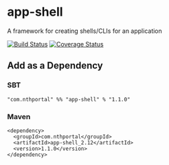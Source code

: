 # app-shell
A framework for creating shells/CLIs for an application

[![Build Status](https://travis-ci.org/NthPortal/app-shell.svg?branch=master)](https://travis-ci.org/NthPortal/app-shell)
[![Coverage Status](https://coveralls.io/repos/github/NthPortal/app-shell/badge.svg?branch=master)](https://coveralls.io/github/NthPortal/app-shell?branch=master)

## Add as a Dependency

### SBT
```
"com.nthportal" %% "app-shell" % "1.1.0"
```

### Maven
```
<dependency>
  <groupId>com.nthportal</groupId>
  <artifactId>app-shell_2.12</artifactId>
  <version>1.1.0</version>
</dependency>
```
